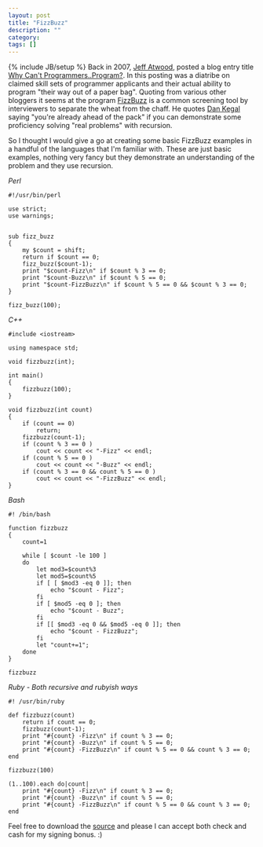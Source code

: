 ```yaml
---
layout: post
title: "FizzBuzz"
description: ""
category: 
tags: []
---
```

{% include JB/setup %}
Back in 2007, [Jeff Atwood](http://www.codinghorror.com), posted a blog entry title [Why Can't Programmers..Program?](http://www.codinghorror.com/blog/archives/000781.html). In this posting was a diatribe on claimed skill sets of programmer applicants and their actual ability to program "their way out of a paper bag". Quoting from various other bloggers it seems at the program [FizzBuzz](http://en.wikipedia.org/wiki/FizzBuzz) is a common screening tool by interviewers to separate the wheat from the chaff.  He quotes [Dan Kegal](http://www.kegel.com/) saying "you're already ahead of the pack" if you can demonstrate some proficiency solving "real problems" with recursion.

So I thought I would give a go at creating some basic FizzBuzz examples in a handful of the languages that I'm familiar with. These are just basic examples, nothing very fancy but they demonstrate an understanding of the problem and they use recursion.

*Perl*

    #!/usr/bin/perl

    use strict;
    use warnings;


    sub fizz_buzz
    {
        my $count = shift;
        return if $count == 0;
        fizz_buzz($count-1);
        print "$count-Fizz\n" if $count % 3 == 0;
        print "$count-Buzz\n" if $count % 5 == 0;
        print "$count-FizzBuzz\n" if $count % 5 == 0 && $count % 3 == 0;
    }

    fizz_buzz(100);

*C++*

    #include <iostream>

    using namespace std;

    void fizzbuzz(int);

    int main()
    {
        fizzbuzz(100);
    }

    void fizzbuzz(int count)
    {
        if (count == 0)
            return;
        fizzbuzz(count-1);
        if (count % 3 == 0 )
            cout << count << "-Fizz" << endl;
        if (count % 5 == 0 )
            cout << count << "-Buzz" << endl;
        if (count % 3 == 0 && count % 5 == 0 )
            cout << count << "-FizzBuzz" << endl;
    }

*Bash*

    #! /bin/bash

    function fizzbuzz
    {
        count=1

        while [ $count -le 100 ]
        do
            let mod3=$count%3
            let mod5=$count%5
            if [ [ $mod3 -eq 0 ]]; then
                echo "$count - Fizz";
            fi
            if [ $mod5 -eq 0 ]; then
                echo "$count - Buzz";
            fi
            if [[ $mod3 -eq 0 && $mod5 -eq 0 ]]; then
                echo "$count - FizzBuzz";
            fi
            let "count+=1";
        done
    }

    fizzbuzz

*Ruby - Both recursive and rubyish ways*

    #! /usr/bin/ruby

    def fizzbuzz(count)
        return if count == 0;
        fizzbuzz(count-1);
        print "#{count} -Fizz\n" if count % 3 == 0;
        print "#{count} -Buzz\n" if count % 5 == 0;
        print "#{count} -FizzBuzz\n" if count % 5 == 0 && count % 3 == 0;
    end

    fizzbuzz(100)

    (1..100).each do|count|
        print "#{count} -Fizz\n" if count % 3 == 0;
        print "#{count} -Buzz\n" if count % 5 == 0;
        print "#{count} -FizzBuzz\n" if count % 5 == 0 && count % 3 == 0;
    end

Feel free to download the [source](/downloads/fizzbuzz.zip) and please I can accept both check and cash for my signing bonus. :)
